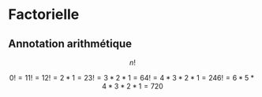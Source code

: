 # Factorielle

## Annotation arithmétique
```math
n!
```

```math
0! = 1
1! = 1
2! = 2 * 1 = 2
3! = 3 * 2 * 1 = 6
4! = 4 * 3 * 2 * 1 = 24
6! = 6 * 5 * 4 * 3 * 2 * 1 = 720
```
